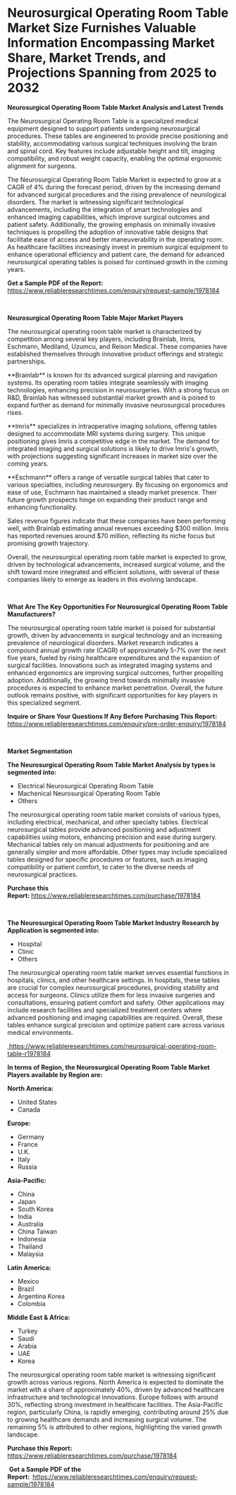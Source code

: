<p><h1>Neurosurgical Operating Room Table Market Size Furnishes Valuable Information Encompassing Market Share, Market Trends, and Projections Spanning from 2025 to 2032</h1></p><p><strong>Neurosurgical Operating Room Table Market Analysis and Latest Trends</strong></p>
<p><p>The Neurosurgical Operating Room Table is a specialized medical equipment designed to support patients undergoing neurosurgical procedures. These tables are engineered to provide precise positioning and stability, accommodating various surgical techniques involving the brain and spinal cord. Key features include adjustable height and tilt, imaging compatibility, and robust weight capacity, enabling the optimal ergonomic alignment for surgeons.</p><p>The Neurosurgical Operating Room Table Market is expected to grow at a CAGR of 4% during the forecast period, driven by the increasing demand for advanced surgical procedures and the rising prevalence of neurological disorders. The market is witnessing significant technological advancements, including the integration of smart technologies and enhanced imaging capabilities, which improve surgical outcomes and patient safety. Additionally, the growing emphasis on minimally invasive techniques is propelling the adoption of innovative table designs that facilitate ease of access and better maneuverability in the operating room. As healthcare facilities increasingly invest in premium surgical equipment to enhance operational efficiency and patient care, the demand for advanced neurosurgical operating tables is poised for continued growth in the coming years.</p></p>
<p><strong>Get a Sample PDF of the Report:&nbsp;</strong> <a href="https://www.reliableresearchtimes.com/enquiry/request-sample/1978184?utm_campaign=3545&utm_medium=2&utm_source=Github&utm_content=ia&utm_term=16042025&utm_id=neurosurgical-operating-room-table">https://www.reliableresearchtimes.com/enquiry/request-sample/1978184</a></p>
<p>&nbsp;</p>
<p><strong>Neurosurgical Operating Room Table Major Market Players</strong></p>
<p><p>The neurosurgical operating room table market is characterized by competition among several key players, including Brainlab, Imris, Eschmann, Mediland, Uzumcu, and Reison Medical. These companies have established themselves through innovative product offerings and strategic partnerships.</p><p>**Brainlab** is known for its advanced surgical planning and navigation systems. Its operating room tables integrate seamlessly with imaging technologies, enhancing precision in neurosurgeries. With a strong focus on R&D, Brainlab has witnessed substantial market growth and is poised to expand further as demand for minimally invasive neurosurgical procedures rises.</p><p>**Imris** specializes in intraoperative imaging solutions, offering tables designed to accommodate MRI systems during surgery. This unique positioning gives Imris a competitive edge in the market. The demand for integrated imaging and surgical solutions is likely to drive Imris's growth, with projections suggesting significant increases in market size over the coming years.</p><p>**Eschmann** offers a range of versatile surgical tables that cater to various specialties, including neurosurgery. By focusing on ergonomics and ease of use, Eschmann has maintained a steady market presence. Their future growth prospects hinge on expanding their product range and enhancing functionality.</p><p>Sales revenue figures indicate that these companies have been performing well, with Brainlab estimating annual revenues exceeding $300 million. Imris has reported revenues around $70 million, reflecting its niche focus but promising growth trajectory.</p><p>Overall, the neurosurgical operating room table market is expected to grow, driven by technological advancements, increased surgical volume, and the shift toward more integrated and efficient solutions, with several of these companies likely to emerge as leaders in this evolving landscape.</p></p>
<p>&nbsp;</p>
<p><strong>What Are The Key Opportunities For Neurosurgical Operating Room Table Manufacturers?</strong></p>
<p><p>The neurosurgical operating room table market is poised for substantial growth, driven by advancements in surgical technology and an increasing prevalence of neurological disorders. Market research indicates a compound annual growth rate (CAGR) of approximately 5-7% over the next five years, fueled by rising healthcare expenditures and the expansion of surgical facilities. Innovations such as integrated imaging systems and enhanced ergonomics are improving surgical outcomes, further propelling adoption. Additionally, the growing trend towards minimally invasive procedures is expected to enhance market penetration. Overall, the future outlook remains positive, with significant opportunities for key players in this specialized segment.</p></p>
<p><strong>Inquire or Share Your Questions If Any Before Purchasing This Report:</strong> <a href="https://www.reliableresearchtimes.com/enquiry/pre-order-enquiry/1978184?utm_campaign=3545&utm_medium=2&utm_source=Github&utm_content=ia&utm_term=16042025&utm_id=neurosurgical-operating-room-table">https://www.reliableresearchtimes.com/enquiry/pre-order-enquiry/1978184</a></p>
<p>&nbsp;</p>
<p><strong>Market Segmentation</strong></p>
<p><strong>The Neurosurgical Operating Room Table Market Analysis by types is segmented into:</strong></p>
<p><ul><li>Electrical Neurosurgical Operating Room Table</li><li>Machenical Neurosurgical Operating Room Table</li><li>Others</li></ul></p>
<p><p>The neurosurgical operating room table market consists of various types, including electrical, mechanical, and other specialty tables. Electrical neurosurgical tables provide advanced positioning and adjustment capabilities using motors, enhancing precision and ease during surgery. Mechanical tables rely on manual adjustments for positioning and are generally simpler and more affordable. Other types may include specialized tables designed for specific procedures or features, such as imaging compatibility or patient comfort, to cater to the diverse needs of neurosurgical practices.</p></p>
<p><strong>Purchase this Report:&nbsp;</strong><a href="https://www.reliableresearchtimes.com/purchase/1978184?utm_campaign=3545&utm_medium=2&utm_source=Github&utm_content=ia&utm_term=16042025&utm_id=neurosurgical-operating-room-table">https://www.reliableresearchtimes.com/purchase/1978184</a></p>
<p>&nbsp;</p>
<p><strong>The Neurosurgical Operating Room Table Market Industry Research by Application is segmented into:</strong></p>
<p><ul><li>Hospital</li><li>Clinic</li><li>Others</li></ul></p>
<p><p>The neurosurgical operating room table market serves essential functions in hospitals, clinics, and other healthcare settings. In hospitals, these tables are crucial for complex neurosurgical procedures, providing stability and access for surgeons. Clinics utilize them for less invasive surgeries and consultations, ensuring patient comfort and safety. Other applications may include research facilities and specialized treatment centers where advanced positioning and imaging capabilities are required. Overall, these tables enhance surgical precision and optimize patient care across various medical environments.</p></p>
<p><a href="https://www.reliableresearchtimes.com/neurosurgical-operating-room-table-r1978184?utm_campaign=3545&utm_medium=2&utm_source=Github&utm_content=ia&utm_term=16042025&utm_id=neurosurgical-operating-room-table">&nbsp;https://www.reliableresearchtimes.com/neurosurgical-operating-room-table-r1978184</a></p>
<p><strong>In terms of Region, the Neurosurgical Operating Room Table Market Players available by Region are:</strong></p>
<p>
    <p> <strong> North America: </strong>
        <ul>
            <li>United States</li>
            <li>Canada</li>
        </ul>
        </p> 
    <p> <strong> Europe: </strong>
        <ul>
            <li>Germany</li>
            <li>France</li>
            <li>U.K.</li>
            <li>Italy</li>
            <li>Russia</li>
        </ul>
        </p> 
    <p> <strong> Asia-Pacific: </strong>
        <ul>
            <li>China</li>
            <li>Japan</li>
            <li>South Korea</li>
            <li>India</li>
            <li>Australia</li>
            <li>China Taiwan</li>
            <li>Indonesia</li>
            <li>Thailand</li>
            <li>Malaysia</li>
        </ul>
        </p> 
    <p> <strong> Latin America: </strong>
        <ul>
            <li>Mexico</li>
            <li>Brazil</li>
            <li>Argentina Korea</li>
            <li>Colombia</li>
        </ul>
        </p> 
    <p> <strong> Middle East & Africa: </strong>
        <ul>
            <li>Turkey</li>
            <li>Saudi</li>
            <li>Arabia</li>
            <li>UAE</li>
            <li>Korea</li>
        </ul>
    </p>
    </p>
<p><p>The neurosurgical operating room table market is witnessing significant growth across various regions. North America is expected to dominate the market with a share of approximately 40%, driven by advanced healthcare infrastructure and technological innovations. Europe follows with around 30%, reflecting strong investment in healthcare facilities. The Asia-Pacific region, particularly China, is rapidly emerging, contributing around 25% due to growing healthcare demands and increasing surgical volume. The remaining 5% is attributed to other regions, highlighting the varied growth landscape.</p></p>
<p><strong>Purchase this Report: </strong><a href="https://www.reliableresearchtimes.com/purchase/1978184?utm_campaign=3545&utm_medium=2&utm_source=Github&utm_content=ia&utm_term=16042025&utm_id=neurosurgical-operating-room-table">https://www.reliableresearchtimes.com/purchase/1978184</a></p>
<p>&nbsp;<strong>Get a Sample PDF of the Report:&nbsp;&nbsp;</strong><a href="https://www.reliableresearchtimes.com/enquiry/request-sample/1978184?utm_campaign=3545&utm_medium=2&utm_source=Github&utm_content=ia&utm_term=16042025&utm_id=neurosurgical-operating-room-table">https://www.reliableresearchtimes.com/enquiry/request-sample/1978184</a></p>
<p><strong></strong></p>
<p><p></p><p></p><p></p></p>